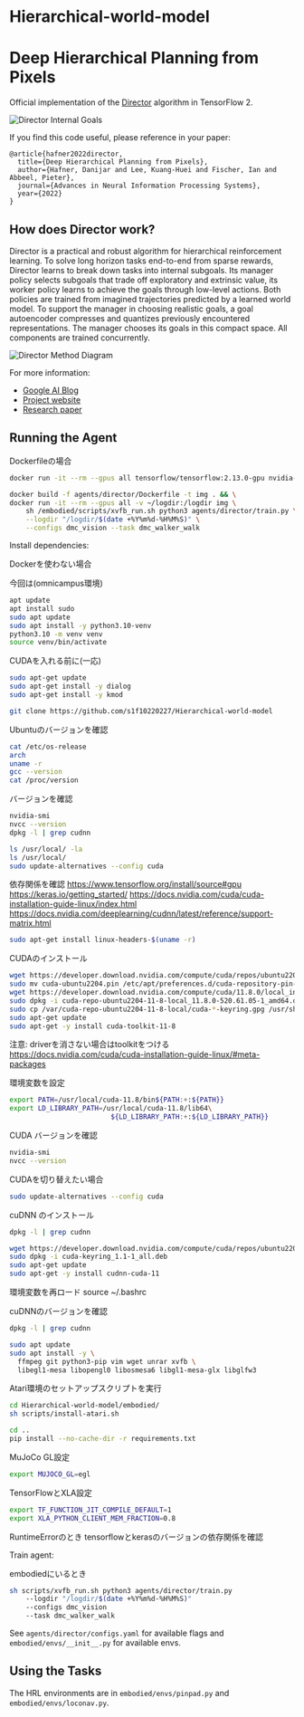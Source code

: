# Hierarchical-world-model

Deep Hierarchical Planning from Pixels
======================================

Official implementation of the [Director][project] algorithm in TensorFlow 2.

[project]: https://danijar.com/director/

![Director Internal Goals](https://github.com/danijar/director/raw/main/media/header.gif)

If you find this code useful, please reference in your paper:

```
@article{hafner2022director,
  title={Deep Hierarchical Planning from Pixels},
  author={Hafner, Danijar and Lee, Kuang-Huei and Fischer, Ian and Abbeel, Pieter},
  journal={Advances in Neural Information Processing Systems},
  year={2022}
}
```

How does Director work?
-----------------------

Director is a practical and robust algorithm for hierarchical reinforcement
learning. To solve long horizon tasks end-to-end from sparse rewards, Director
learns to break down tasks into internal subgoals. Its manager policy selects
subgoals that trade off exploratory and extrinsic value, its worker policy
learns to achieve the goals through low-level actions. Both policies are
trained from imagined trajectories predicted by a learned world model. To
support the manager in choosing realistic goals, a goal autoencoder compresses
and quantizes previously encountered representations. The manager chooses its
goals in this compact space. All components are trained concurrently.

![Director Method Diagram](https://github.com/danijar/director/raw/main/media/method.png)

For more information:

- [Google AI Blog](https://ai.googleblog.com/2022/07/deep-hierarchical-planning-from-pixels.html)
- [Project website](https://danijar.com/project/director/)
- [Research paper](https://arxiv.org/pdf/2206.04114.pdf)

Running the Agent
-----------------

Dockerfileの場合
```sh
docker run -it --rm --gpus all tensorflow/tensorflow:2.13.0-gpu nvidia-smi

docker build -f agents/director/Dockerfile -t img . && \
docker run -it --rm --gpus all -v ~/logdir:/logdir img \
    sh /embodied/scripts/xvfb_run.sh python3 agents/director/train.py \
    --logdir "/logdir/$(date +%Y%m%d-%H%M%S)" \
    --configs dmc_vision --task dmc_walker_walk
```

Install dependencies:

Dockerを使わない場合

今回は(omnicampus環境)

```sh
apt update
apt install sudo
sudo apt update
sudo apt install -y python3.10-venv
python3.10 -m venv venv
source venv/bin/activate
```

CUDAを入れる前に(一応)
```sh
sudo apt-get update
sudo apt-get install -y dialog
sudo apt-get install -y kmod
```

```sh
git clone https://github.com/s1f10220227/Hierarchical-world-model
```

Ubuntuのバージョンを確認
```sh
cat /etc/os-release
arch
uname -r
gcc --version
cat /proc/version
```

バージョンを確認
```sh
nvidia-smi
nvcc --version
dpkg -l | grep cudnn
```

```sh
ls /usr/local/ -la
ls /usr/local/
sudo update-alternatives --config cuda
```

依存関係を確認
https://www.tensorflow.org/install/source#gpu
https://keras.io/getting_started/
https://docs.nvidia.com/cuda/cuda-installation-guide-linux/index.html
https://docs.nvidia.com/deeplearning/cudnn/latest/reference/support-matrix.html


```sh
sudo apt-get install linux-headers-$(uname -r)
```

CUDAのインストール
```sh
wget https://developer.download.nvidia.com/compute/cuda/repos/ubuntu2204/x86_64/cuda-ubuntu2204.pin
sudo mv cuda-ubuntu2204.pin /etc/apt/preferences.d/cuda-repository-pin-600
wget https://developer.download.nvidia.com/compute/cuda/11.8.0/local_installers/cuda-repo-ubuntu2204-11-8-local_11.8.0-520.61.05-1_amd64.deb
sudo dpkg -i cuda-repo-ubuntu2204-11-8-local_11.8.0-520.61.05-1_amd64.deb
sudo cp /var/cuda-repo-ubuntu2204-11-8-local/cuda-*-keyring.gpg /usr/share/keyrings/
sudo apt-get update
sudo apt-get -y install cuda-toolkit-11-8
```

注意: driverを消さない場合はtoolkitをつける
https://docs.nvidia.com/cuda/cuda-installation-guide-linux/#meta-packages

環境変数を設定
```sh
export PATH=/usr/local/cuda-11.8/bin${PATH:+:${PATH}}
export LD_LIBRARY_PATH=/usr/local/cuda-11.8/lib64\
                         ${LD_LIBRARY_PATH:+:${LD_LIBRARY_PATH}}
```
CUDA バージョンを確認
```sh
nvidia-smi
nvcc --version
```

CUDAを切り替えたい場合
```sh
sudo update-alternatives --config cuda
```

cuDNN のインストール
```sh
dpkg -l | grep cudnn
```
```sh
wget https://developer.download.nvidia.com/compute/cuda/repos/ubuntu2204/x86_64/cuda-keyring_1.1-1_all.deb
sudo dpkg -i cuda-keyring_1.1-1_all.deb
sudo apt-get update
sudo apt-get -y install cudnn-cuda-11
```

環境変数を再ロード
source ~/.bashrc

cuDNNのバージョンを確認
```sh
dpkg -l | grep cudnn
```
```sh
sudo apt update
sudo apt install -y \
  ffmpeg git python3-pip vim wget unrar xvfb \
  libegl1-mesa libopengl0 libosmesa6 libgl1-mesa-glx libglfw3
```
Atari環境のセットアップスクリプトを実行
```sh
cd Hierarchical-world-model/embodied/
sh scripts/install-atari.sh
```
```sh
cd ..
pip install --no-cache-dir -r requirements.txt
```
MuJoCo GL設定
```sh
export MUJOCO_GL=egl
```
TensorFlowとXLA設定
```sh
export TF_FUNCTION_JIT_COMPILE_DEFAULT=1
export XLA_PYTHON_CLIENT_MEM_FRACTION=0.8
```

RuntimeErrorのとき
tensorflowとkerasのバージョンの依存関係を確認

Train agent:

embodiedにいるとき
```sh
sh scripts/xvfb_run.sh python3 agents/director/train.py   
    --logdir "/logdir/$(date +%Y%m%d-%H%M%S)"   
    --configs dmc_vision 
    --task dmc_walker_walk

```

See `agents/director/configs.yaml` for available flags and
`embodied/envs/__init__.py` for available envs.

Using the Tasks
---------------

The HRL environments are in `embodied/envs/pinpad.py` and
`embodied/envs/loconav.py`.

